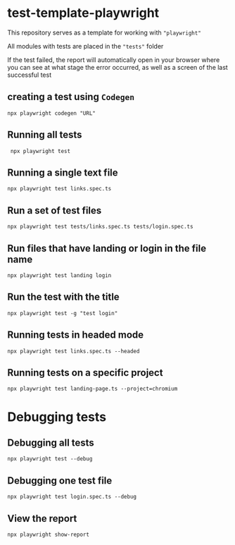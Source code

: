 # test-template-playwright

This repository serves as a template for working with `"playwright"`

All modules with tests are placed in the `"tests"` folder

If the test failed, the report will automatically open in your browser where you can see at what stage the error occurred, as well as a screen of the last successful test

## creating a test using `Codegen`

```
npx playwright codegen "URL"
```

## Running all tests

```
 npx playwright test
```

## Running a single text file

```
npx playwright test links.spec.ts
```

## Run a set of test files

```
npx playwright test tests/links.spec.ts tests/login.spec.ts
```

## Run files that have landing or login in the file name

```
npx playwright test landing login
```

## Run the test with the title

```
npx playwright test -g "test login"
```

## Running tests in headed mode

```
npx playwright test links.spec.ts --headed
```

## Running tests on a specific project

```
npx playwright test landing-page.ts --project=chromium
```

# Debugging tests

## Debugging all tests

```
npx playwright test --debug
```

## Debugging one test file

```
npx playwright test login.spec.ts --debug
```

## View the report

```
npx playwright show-report
```
